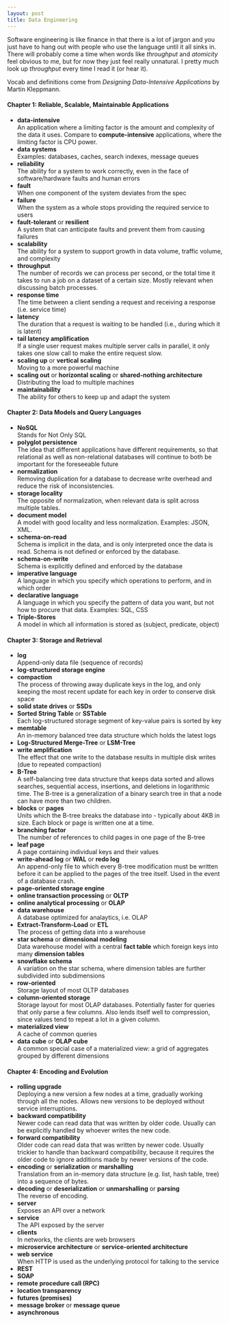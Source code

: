 ```yaml
---
layout: post
title: Data Engineering
---
```


Software engineering is like finance in that there is a lot of jargon and you just have to hang out with people who use the language until it all sinks in.  There will probably come a time when words like *throughput* and *atomicity* feel obvious to me, but for now they just feel really unnatural.  I pretty much look up *throughput* every time I read it (or hear it).  

Vocab and definitions come from *Designing Data-Intensive Applications* by Martin Kleppmann. 

#### Chapter 1: Reliable, Scalable, Maintainable Applications
* **data-intensive**  
An application where a limiting factor is the amount and complexity of the data it uses.  Compare to **compute-intensive** applications, where the limiting factor is CPU power.
* **data systems**  
Examples: databases, caches, search indexes, message queues
* **reliability**  
The ability for a system to work correctly, even in the face of software/hardware faults and human errors
* **fault**  
When one component of the system deviates from the spec
* **failure**   
When the system as a whole stops providing the required service to users
* **fault-tolerant** or **resilient**  
A system that can anticipate faults and prevent them from causing failures
* **scalability**  
The ability for a system to support growth in data volume, traffic volume, and complexity
* **throughput**  
The number of records we can process per second, or the total time it takes to run a job on a dataset of a certain size.  Mostly relevant when discussing batch processes.
* **response time**  
The time between a client sending a request and receiving a response (i.e. service time)
* **latency**  
The duration that a request is waiting to be handled (i.e., during which it is latent)
* **tail latency amplification**  
If a single user request makes multiple server calls in parallel, it only takes one slow call to make the entire request slow.
* **scaling up** or **vertical scaling**  
Moving to a more powerful machine
* **scaling out** or **horizontal scaling** or **shared-nothing architecture**  
Distributing the load to multiple machines
* **maintainability**  
The ability for others to keep up and adapt the system


#### Chapter 2: Data Models and Query Languages
* **NoSQL**  
Stands for Not Only SQL
* **polyglot persistence**  
The idea that different applications have different requirements, so that relational as well as non-relational databases will continue to both be important for the foreseeable future
* **normalization**  
Removing duplication for a database to decrease write overhead and reduce the risk of inconsistencies. 
* **storage locality**  
The opposite of normalization, when relevant data is split across multiple tables. 
* **document model**  
A model with good locality and less normalization.  Examples: JSON, XML.
* **schema-on-read**  
Schema is implicit in the data, and is only interpreted once the data is read.  Schema is not defined or enforced by the database.
* **schema-on-write**  
Schema is explicitly defined and enforced by the database
* **imperative language**  
A language in which you specify which operations to perform, and in which order
* **declarative language**   
A language in which you specify the pattern of data you want, but not how to procure that data.  Examples: SQL, CSS
* **Triple-Stores**  
A model in which all information is stored as (subject, predicate, object)

#### Chapter 3: Storage and Retrieval
* **log**  
Append-only data file (sequence of records)
* **log-structured storage engine**  
* **compaction**  
The process of throwing away duplicate keys in the log, and only keeping the most recent update for each key in order to conserve disk space
* **solid state drives** or **SSDs**
* **Sorted String Table** or **SSTable**  
Each log-structured storage segment of key-value pairs is sorted by key
* **memtable**  
An in-memory balanced tree data structure which holds the latest logs
* **Log-Structured Merge-Tree** or **LSM-Tree**
* **write amplification**  
The effect that one write to the database results in multiple disk writes (due to repeated compaction)
* **B-Tree**  
A self-balancing tree data structure that keeps data sorted and allows searches, sequential access, insertions, and deletions in logarithmic time. The B-tree is a generalization of a binary search tree in that a node can have more than two children.
* **blocks** or **pages**  
Units which the B-tree breaks the database into - typically about 4KB in size.  Each block or page is written one at a time.
* **branching factor**  
The number of references to child pages in one page of the B-tree
* **leaf page**  
A page containing individual keys and their values
* **write-ahead log** or **WAL** or **redo log**  
An append-only file to which every B-tree modification must be written before it can be applied to the pages of the tree itself.  Used in the event of a database crash.  
* **page-oriented storage engine**  
* **online transaction processing** or **OLTP**  
* **online analytical processing** or **OLAP**  
* **data warehouse**  
A database optimized for analaytics, i.e. OLAP
* **Extract-Transform-Load** or **ETL**  
The process of getting data into a warehouse
* **star schema** or **dimensional modeling**  
Data warehouse model with a central **fact table** which foreign keys into many **dimension tables**
* **snowflake schema**  
A variation on the star schema, where dimension tables are further subdivided into subdimensions
* **row-oriented**  
Storage layout of most OLTP databases
* **column-oriented storage**  
Storage layout for most OLAP databases.  Potentially faster for queries that only parse a few columns.  Also lends itself well to compression, since values tend to repeat a lot in a given column.
* **materialized view**  
A cache of common queries
* **data cube** or **OLAP cube**  
A common special case of a materialized view: a grid of aggregates grouped by different dimensions

#### Chapter 4: Encoding and Evolution
* **rolling upgrade**  
Deploying a new version a few nodes at a time, gradually working through all the nodes.  Allows new versions to be deployed without service interruptions.  
* **backward compatibility**  
Newer code can read data that was written by older code.  Usually can be explicitly handled by whoever writes the new code.  
* **forward compatibility**  
Older code can read data that was written by newer code.  Usually trickier to handle than backward compatibility, because it requires the older code to ignore additions made by newer versions of the code.
* **encoding** or **serialization** or **marshalling**  
Translation from an in-memory data structure (e.g. list, hash table, tree) into a sequence of bytes.  
* **decoding** or **deserialization** or **unmarshalling** or **parsing**  
The reverse of encoding.
* **server**  
Exposes an API over a network
* **service**  
The API exposed by the server
* **clients**  
In networks, the clients are web browsers
* **microservice architecture** or **service-oriented architecture**  
* **web service**  
When HTTP is used as the underlying protocol for talking to the service
* **REST**
* **SOAP**
* **remote procedure call (RPC)**
* **location transparency** 
* **futures (promises)**
* **message broker** or **message queue**
* **asynchronous** 
